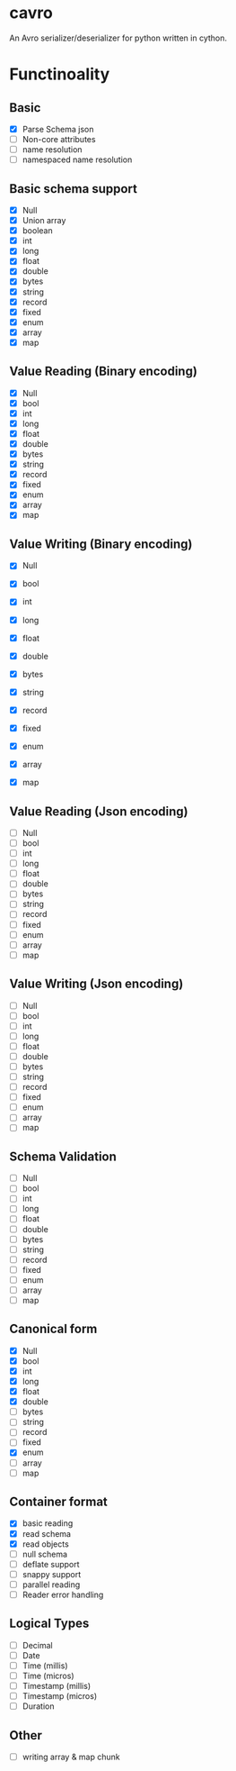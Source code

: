 # cavro
An Avro serializer/deserializer for python written in cython.

# Functinoality

## Basic

 - [x] Parse Schema json
 - [ ] Non-core attributes
 - [ ] name resolution
 - [ ] namespaced name resolution

 ## Basic schema support
 - [x] Null
 - [x] Union array
 - [x] boolean
 - [x] int
 - [x] long
 - [x] float
 - [x] double
 - [x] bytes
 - [x] string
 - [x] record
 - [x] fixed
 - [x] enum
 - [x] array
 - [x] map
 
## Value Reading (Binary encoding)
 - [x] Null
 - [x] bool 
 - [x] int
 - [x] long
 - [x] float
 - [x] double
 - [x] bytes
 - [x] string
 - [x] record
 - [x] fixed
 - [x] enum
 - [x] array
 - [x] map 

## Value Writing (Binary encoding)
 - [x] Null
 - [x] bool
 - [x] int
 - [x] long
 - [x] float
 - [x] double
 - [x] bytes
 - [x] string
 - [x] record
 - [x] fixed
 - [x] enum
 - [x] array
 - [x] map


## Value Reading (Json encoding)
 - [ ] Null
 - [ ] bool 
 - [ ] int
 - [ ] long
 - [ ] float
 - [ ] double
 - [ ] bytes
 - [ ] string
 - [ ] record
 - [ ] fixed
 - [ ] enum
 - [ ] array
 - [ ] map 

## Value Writing (Json encoding)
 - [ ] Null
 - [ ] bool 
 - [ ] int
 - [ ] long
 - [ ] float
 - [ ] double
 - [ ] bytes
 - [ ] string
 - [ ] record
 - [ ] fixed
 - [ ] enum
 - [ ] array
 - [ ] map 

## Schema Validation
 - [ ] Null
 - [ ] bool 
 - [ ] int
 - [ ] long
 - [ ] float
 - [ ] double
 - [ ] bytes
 - [ ] string
 - [ ] record
 - [ ] fixed
 - [ ] enum
 - [ ] array
 - [ ] map 

## Canonical form
 - [x] Null
 - [x] bool
 - [x] int
 - [x] long
 - [x] float
 - [x] double
 - [ ] bytes
 - [ ] string
 - [ ] record
 - [ ] fixed
 - [x] enum
 - [ ] array
 - [ ] map

## Container format
 - [x] basic reading
 - [x] read schema
 - [x] read objects
 - [ ] null schema
 - [ ] deflate support
 - [ ] snappy support
 - [ ] parallel reading
 - [ ] Reader error handling

## Logical Types
 - [ ] Decimal
 - [ ] Date
 - [ ] Time (millis)
 - [ ] Time (micros)
 - [ ] Timestamp (millis)
 - [ ] Timestamp (micros)
 - [ ] Duration

## Other
 - [ ] writing array & map chunk



